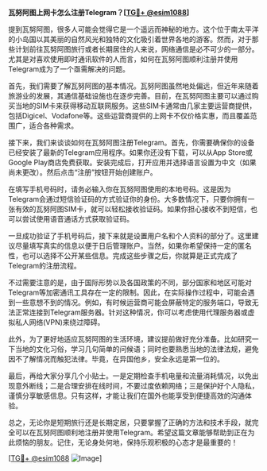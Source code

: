 **瓦努阿图上网卡怎么注册Telegram？[[TG💪+ @esim1088](https://t.me/s/esim1088)]**

提到瓦努阿图，很多人可能会觉得它是一个遥远而神秘的地方。这个位于南太平洋的小岛国以其美丽的自然风光和独特的文化吸引着世界各地的游客。然而，对于那些计划前往瓦努阿图旅行或者长期居住的人来说，网络通信是必不可少的一部分。尤其是对喜欢使用即时通讯软件的人而言，如何在瓦努阿图顺利注册并使用Telegram成为了一个亟需解决的问题。

首先，我们需要了解瓦努阿图的基本情况。瓦努阿图虽然地处偏远，但近年来随着旅游业的发展，其通信基础设施也在逐步完善。目前，在瓦努阿图主要可以通过购买当地的SIM卡来获得移动互联网服务。这些SIM卡通常由几家主要运营商提供，包括Digicel、Vodafone等。这些运营商提供的上网卡不仅价格实惠，而且覆盖范围广，适合各种需求。

接下来，我们来谈谈如何在瓦努阿图注册Telegram。首先，你需要确保你的设备已经安装了最新的Telegram应用程序。如果你还没有下载，可以从App Store或Google Play商店免费获取。安装完成后，打开应用并选择语言设置为中文（如果尚未更改）。然后点击“注册”按钮开始创建账户。

在填写手机号码时，请务必输入你在瓦努阿图使用的本地号码。这是因为Telegram会通过短信验证码的方式验证你的身份。大多数情况下，只要你拥有一张有效的瓦努阿图SIM卡，就可以轻松接收验证码。如果你担心接收不到短信，也可以尝试使用语音通话方式获取验证码。

一旦成功验证了手机号码后，接下来就是设置用户名和个人资料的部分了。这里建议尽量填写真实的信息以便于日后管理账户。当然，如果你希望保持一定的匿名性，也可以选择不公开某些信息。完成这些步骤之后，你就算是正式完成了Telegram的注册流程。

不过需要注意的是，由于国际形势以及各国政策的不同，部分国家和地区可能对Telegram等加密通讯工具存在一定的限制。因此，在实际操作过程中，可能会遇到一些意想不到的情况。例如，有时候运营商可能会屏蔽特定的服务端口，导致无法正常连接到Telegram服务器。针对这种情况，你可以考虑使用代理服务器或虚拟私人网络(VPN)来绕过障碍。

此外，为了更好地适应瓦努阿图的生活环境，建议提前做好充分准备。比如研究一下当地的文化习俗，学习几句简单的问候语；同时也要熟悉当地的法律法规，避免因不了解情况而触犯法律。毕竟，在异国他乡，安全永远是第一位的。

最后，再给大家分享几个小贴士。一是定期检查手机电量和流量消耗情况，以免出现意外断线；二是合理安排在线时间，不要过度依赖网络；三是保护好个人隐私，谨慎分享敏感信息。只有这样，才能让我们在国外也能享受到便捷高效的沟通体验。

总之，无论你是短期旅行还是长期定居，只要掌握了正确的方法和技术手段，就完全可以在瓦努阿图顺利地注册并使用Telegram。希望这篇文章能够帮助到正在为此烦恼的朋友。记住，无论身处何地，保持乐观积极的心态才是最重要的！

[[TG💪+ @esim1088](https://t.me/s/esim1088) ![Image](https://i.postimg.cc/4NQfJmqS/Snipaste-2025-05-13-00-14-12.png)]